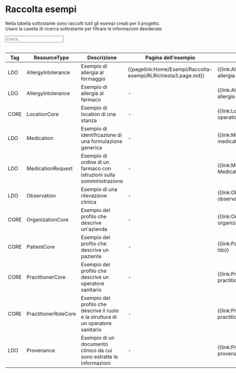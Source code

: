 <html>
  <head>
    <script src="https://ajax.googleapis.com/ajax/libs/jquery/3.6.0/jquery.min.js"></script>
    <script>
      $(document).ready(function () {
        $("#myInput").on("keyup", function () {
          var value = $(this).val().toLowerCase();
          $("#myTable tr").filter(function () {
            $(this).toggle($(this).text().toLowerCase().indexOf(value) > -1);
          });
        });
      });
    </script>
  </head>
  <body>
    <h1>Raccolta esempi</h1>
    <div>
      <p>
        Nella tabella sottostante sono raccolti tutti gli esempi creati per il progetto.
        <br />
        Usare la casella di ricerca sottostante per filtrare le informazioni
        desiderate.
      </p>
      <input id="myInput" type="text" placeholder="Cerca.." />
    </div>
    <br/>
    <table style="width: fit-content">
  <thead>
    <tr>
      <th>Tag</th>
      <th>ResourceType</th>
      <th>Descrizione</th>
      <th>Pagina dell'esempio</th>
      <th>Link Simplifier</th>
    </tr>
  </thead>
  <tbody id="myTable">
    <tr>
      <td>LDO</td>
      <td>AllergyIntolerance</td>
      <td>Esempio di allergia al formaggio</td>
      <td>{{pagelink:Home/Esempi/Raccolta-esempi/RLRichiesta3.page.md}}</td>
      <td>{{link:AllergyIntolerance/esempio-allergia-cibo-ldo}}</td>
    </tr>
    <tr>
      <td>LDO</td>
      <td>AllergyIntolerance</td>
      <td>Esempio di allergia al farmaco</td>
      <td>-</td>
      <td>{{link:AllergyIntolerance/esempio-allergia-farmaci-ldo}}</td>
    </tr>
    <tr>
      <td>CORE</td>
      <td>LocationCore</td>
      <td>Esempio di location di una stanza</td>
      <td>-</td>
      <td>{{link:Location/esempio-location-operation room-ldo}}</td>
    </tr>
    <tr>
      <td>LDO</td>
      <td>Medication</td>
      <td>Esempio di identificazione di una formulazione generica</td>
      <td>-</td>
      <td>{{link:Medication/esempio-medication-formulazione-ldo}}</td>
    </tr>
    <tr>
      <td>LDO</td>
      <td>MedicationRequest</td>
      <td>Esempio di ordine di un farmaco con istruzioni sulla somministrazione</td>
      <td>-</td>
      <td>{{link:MedicationRequest/esempio-MedicationRequest-ldo}}</td>
    </tr>
    <tr>
      <td>LDO</td>
      <td>Observation</td>
      <td>Esempio di una rilevazione clinica</td>
      <td>-</td>
      <td>{{link:Observation/esempio-observation-ldo}}</td>
    </tr>
    <tr>
      <td>CORE</td>
      <td>OrganizationCore</td>
      <td>Esempio del profilo che descrive un'azienda</td>
      <td>-</td>
      <td>{{link:Organization/esempio-organization-core-ldo}}</td>
    </tr>
    <tr>
      <td>CORE</td>
      <td>PatientCore</td>
      <td>Esempio del profilo che descrive un paziente</td>
      <td>-</td>
      <td>{{link:Patient/esempio-patient-ldo}}</td>
    </tr>
    <tr>
    <tr>
      <td>CORE</td>
      <td>PractitionerCore</td>
      <td>Esempio del profilo che descrive un operatore sanitario</td>
      <td>-</td>
      <td>{{link:Practitioner/esempio-practitioner-core-ldo}}</td>
    </tr>
    <tr>
      <td>CORE</td>
      <td>PractitionerRoleCore</td>
      <td>Esempio del profilo che descrive il ruolo e la struttura di un operatore sanitario</td>
      <td>-</td>
      <td>{{link:PractitionerRole/esempio-practitionerRole-core-ldo}}</td>
    </tr>
      <td>LDO</td>
      <td>Provenance</td>
      <td>Esempio di un documento clinico da cui sono estratte le informazioni</td>
      <td>-</td>
      <td>{{link:Provenance/esempio-provenance-ldo}}</td>
    </tr>
  </tbody>
</table>
  </body>
</html>
